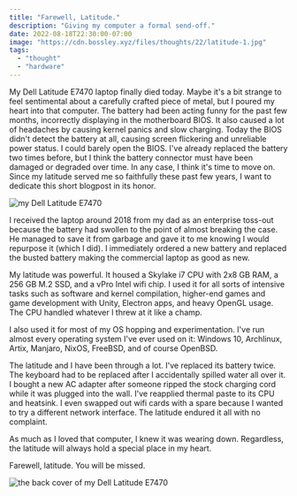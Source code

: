 ```yaml
---
title: "Farewell, Latitude."
description: "Giving my computer a formal send-off."
date: 2022-08-18T22:30:00-07:00
image: "https://cdn.bossley.xyz/files/thoughts/22/latitude-1.jpg"
tags:
  - "thought"
  - "hardware"
---
```


My Dell Latitude E7470 laptop finally died today. Maybe it's a bit strange to feel sentimental about a carefully crafted piece of metal, but I poured my heart into that computer. The battery had been acting funny for the past few months, incorrectly displaying in the motherboard BIOS. It also caused a lot of headaches by causing kernel panics and slow charging. Today the BIOS didn't detect the battery at all, causing screen flickering and unreliable power status. I could barely open the BIOS. I've already replaced the battery two times before, but I think the battery connector must have been damaged or degraded over time. In any case, I think it's time to move on. Since my latitude served me so faithfully these past few years, I want to dedicate this short blogpost in its honor.

![my Dell Latitude E7470](https://cdn.bossley.xyz/files/thoughts/22/latitude-1.jpg)

I received the laptop around 2018 from my dad as an enterprise toss-out because the battery had swollen to the point of almost breaking the case. He managed to save it from garbage and gave it to me knowing I would repurpose it (which I did). I immediately ordered a new battery and replaced the busted battery making the commercial laptop as good as new.

My latitude was powerful. It housed a Skylake i7 CPU with 2x8 GB RAM, a 256 GB M.2 SSD, and a vPro Intel wifi chip. I used it for all sorts of intensive tasks such as software and kernel compilation, higher-end games and game development with Unity, Electron apps, and heavy OpenGL usage. The CPU handled whatever I threw at it like a champ.

I also used it for most of my OS hopping and experimentation. I've run almost every operating system I've ever used on it: Windows 10, Archlinux, Artix, Manjaro, NixOS, FreeBSD, and of course OpenBSD.

The latitude and I have been through a lot. I've replaced its battery twice. The keyboard had to be replaced after I accidentally spilled water all over it. I bought a new AC adapter after someone ripped the stock charging cord while it was plugged into the wall. I've reapplied thermal paste to its CPU and heatsink. I even swapped out wifi cards with a spare because I wanted to try a different network interface. The latitude endured it all with no complaint.

As much as I loved that computer, I knew it was wearing down. Regardless, the latitude will always hold a special place in my heart.

Farewell, latitude. You will be missed.

![the back cover of my Dell Latitude E7470](https://cdn.bossley.xyz/files/thoughts/22/latitude-2.jpg)

